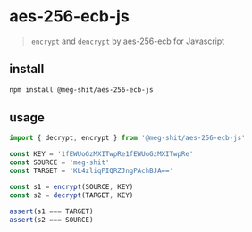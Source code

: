 # aes-256-ecb-js

> `encrypt` and `dencrypt` by aes-256-ecb for Javascript

## install
```bash
npm install @meg-shit/aes-256-ecb-js
```

## usage
```ts
import { decrypt, encrypt } from '@meg-shit/aes-256-ecb-js'

const KEY = '1fEWUoGzMXITwpRe1fEWUoGzMXITwpRe'
const SOURCE = 'meg-shit'
const TARGET = 'KL4zliqPIQRZJngPAchBJA=='

const s1 = encrypt(SOURCE, KEY)
const s2 = decrypt(TARGET, KEY)

assert(s1 === TARGET)
assert(s2 === SOURCE)
```
